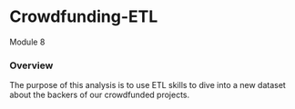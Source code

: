 # Crowdfunding-ETL
Module 8

### Overview
The purpose of this analysis is to use ETL skills to dive into a new dataset about the backers of our crowdfunded projects.
